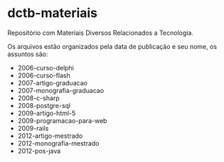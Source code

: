 # dctb-materiais
Repositório com Materiais Diversos Relacionados a Tecnologia.

Os arquivos estão organizados pela data de publicação e seu nome, os assuntos são:

* 2006-curso-delphi
* 2006-curso-flash
* 2007-artigo-graduacao
* 2007-monografia-graduacao
* 2008-c-sharp
* 2008-postgre-sql
* 2009-artigo-html-5
* 2009-programacao-para-web
* 2009-rails
* 2012-artigo-mestrado
* 2012-monografia-mestrado
* 2012-pos-java
